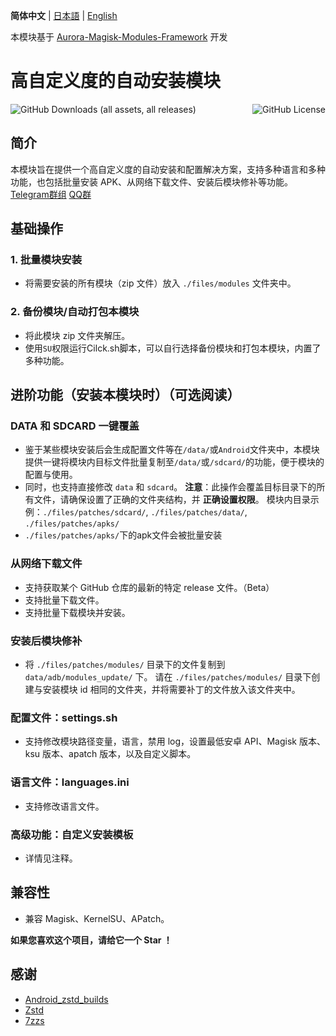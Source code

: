 **简体中文** | [日本語](README_JP.md) | [English](README_EN.md)

本模块基于 [Aurora-Magisk-Modules-Framework](https://github.com/Aurora-Nasa-1/AMMF) 开发

# 高自定义度的自动安装模块

<div style="display: flex; justify-content: space-between;">
    <img src="https://img.shields.io/github/downloads/Aurora-Nasa-1/ARMIAS/total" alt="GitHub Downloads (all assets, all releases)" style="margin-right: 10px;">
    <img src="https://img.shields.io/github/license/Aurora-Nasa-1/ARMIAS" alt="GitHub License">
</div>

## 简介

本模块旨在提供一个高自定义度的自动安装和配置解决方案，支持多种语言和多种功能，也包括批量安装 APK、从网络下载文件、安装后模块修补等功能。
[Telegram群组](https://t.me/+w7TQLtEex00wMDk1) [QQ群](https://qm.qq.com/q/YFkRoIqzQI)

## 基础操作

### 1. 批量模块安装

- 将需要安装的所有模块（zip 文件）放入 `./files/modules` 文件夹中。

### 2. 备份模块/自动打包本模块

- 将此模块 zip 文件夹解压。
- 使用`SU`权限运行Cilck.sh脚本，可以自行选择备份模块和打包本模块，内置了多种功能。

## 进阶功能（安装本模块时）（可选阅读）

### DATA 和 SDCARD 一键覆盖

- 鉴于某些模块安装后会生成配置文件等在`/data/`或`Android`文件夹中，本模块提供一键将模块内目标文件批量复制至`/data/`或`/sdcard/`的功能，便于模块的配置与使用。
- 同时，也支持直接修改 `data` 和 `sdcard`。
  **注意**：此操作会覆盖目标目录下的所有文件，请确保设置了正确的文件夹结构，并 **正确设置权限**。
  模块内目录示例：`./files/patches/sdcard/`, `./files/patches/data/`, `./files/patches/apks/`
- `./files/patches/apks/`下的apk文件会被批量安装

### 从网络下载文件

- 支持获取某个 GitHub 仓库的最新的特定 release 文件。（Beta）
- 支持批量下载文件。
- 支持批量下载模块并安装。

### 安装后模块修补

- 将 `./files/patches/modules/` 目录下的文件复制到 `data/adb/modules_update/` 下。
  请在 `./files/patches/modules/` 目录下创建与安装模块 id 相同的文件夹，并将需要补丁的文件放入该文件夹中。

### 配置文件：settings.sh

- 支持修改模块路径变量，语言，禁用 log，设置最低安卓 API、Magisk 版本、ksu 版本、apatch 版本，以及自定义脚本。

### 语言文件：languages.ini

- 支持修改语言文件。

### 高级功能：自定义安装模板

- 详情见注释。

## 兼容性

- 兼容 Magisk、KernelSU、APatch。

**如果您喜欢这个项目，请给它一个 Star ！**

## 感谢

- [Android_zstd_builds]
- [Zstd]
- [7zzs]

[Android_zstd_builds]: https://github.com/j2rong4cn/android-zstd-builds
[Zstd]: https://github.com/facebook/zstd
[7zzs]: https://github.com/AestasBritannia/Hydro-Br-leur